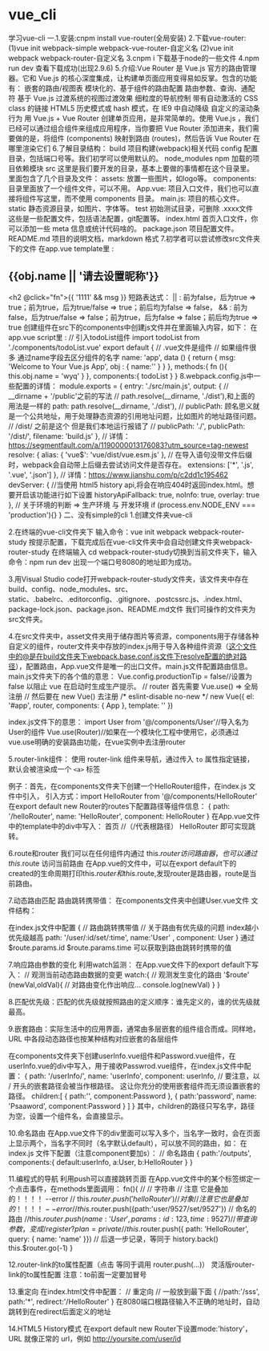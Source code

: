 # vue_cli
学习vue-cli
一.1.安装:cnpm install vue-router(全局安装)
 2.下载vue-router:(1)vue init webpack-simple webpack-vue-router-自定义名
                  (2)vue init webpack webpack-router-自定义名
3.cnpm i 下载基于node的一些文件
4.npm run dev 查看下载成功(出现2.9.6)
5.介绍:Vue Router 是 Vue.js 官方的路由管理器。它和 Vue.js 的核心深度集成，让构建单页面应用变得易如反掌。包含的功能有：
        嵌套的路由/视图表
        模块化的、基于组件的路由配置
        路由参数、查询、通配符
        基于 Vue.js 过渡系统的视图过渡效果
        细粒度的导航控制
        带有自动激活的 CSS class 的链接
        HTML5 历史模式或 hash 模式，在 IE9 中自动降级
        自定义的滚动条行为
  用 Vue.js + Vue Router 创建单页应用，是非常简单的。使用 Vue.js ，我们已经可以通过组合组件来组成应用程序，当你要把 Vue Router 添加进来，我们需要做的是，将组件 (components) 映射到路由 (routes)，然后告诉 Vue Router 在哪里渲染它们
6.了解目录结构：
  build	项目构建(webpack)相关代码
    config	配置目录，包括端口号等。我们初学可以使用默认的。
    node_modules	npm 加载的项目依赖模块
  src	这里是我们要开发的目录，基本上要做的事情都在这个目录里。里面包含了几个目录及文件：
    assets: 放置一些图片，如logo等。
    components: 目录里面放了一个组件文件，可以不用。
  App.vue: 项目入口文件，我们也可以直接将组件写这里，而不使用 components 目录。
  main.js: 项目的核心文件。
  static	静态资源目录，如图片、字体等。
  test	初始测试目录，可删除
  .xxxx文件	这些是一些配置文件，包括语法配置，git配置等。
  index.html	首页入口文件，你可以添加一些 meta 信息或统计代码啥的。
  package.json	项目配置文件。
  README.md	项目的说明文档，markdown 格式
7.初学者可以尝试修改src文件夹下的文件
  在app.vue template里 : 
    <h2 :title="obj.title">{{obj.name || '请去设置昵称'}}</h2>
    <h2 @click="fn">{{ '1111'  &&  msg }}</h2>
      短路表达式：
        || : 前为false，后为true => true；前为true，后为true/false => true；前后均为false => false，
        && : 前为false，后为true/false => false；前为true，后为false => false；前后均为true => true
  创建组件在src下的components中创建js文件并在里面输入内容，如下：
    <template>
	    <div class="todoList">
		    mx
	    </div>
    </template>
    <script>
    export default {
	    name:'todoList',
	    data(){
		    return {
			    name : 'wyq'
		    }
	    }
    }
    </script>
  在app.vue script里 :
    // 引入todoList组件
    import todoList from './components/todoList.vue'
    export default {
      // .vue文件是组件
      // 如果组件很多 通过name字段去区分组件的名字
      name: 'app',
      data () {
        return {
          msg: 'Welcome to Your Vue.js App',
          obj : {
            name:''
          }
        }
      },
      methods:{
        fn (){
        this.obj.name = 'wyq'
        }
      },
      components:{
        todoList
      }
    }
8.webpack.config.js中一些配置的详情：
  module.exports = {
    entry: './src/main.js',
    output: {
      // __dirname + '/public'之前的写法
      // path.resolve(__dirname, './dist'),和上面的用法是一样的
      path: path.resolve(__dirname, './dist'),
      //  publicPath: 顾名思义就是一个公共地址，用于处理静态资源的引用地址问题，比如图片的地址路径问题。
      //  /dist/ 之前是这个 但是我们本地运行报错了
      // publicPath: './',
      publicPath: '/dist/',
      filename: 'build.js'
      },
      // 详情：https://segmentfault.com/a/1190000013176083?utm_source=tag-newest
      resolve: {
        alias: {
          'vue$': 'vue/dist/vue.esm.js'
        },
        // 在导入语句没带文件后缀时，webpack会自动带上后缀去尝试访问文件是否存在。
        extensions: ['*', '.js', '.vue', '.json']
      },
      // 详情：https://www.jianshu.com/p/c2dd1c195462
      devServer: {
        //当使用 html5 history api,将会在响应404时返回index.html。想要开启该功能进行如下设置
        historyApiFallback: true,
        noInfo: true,
        overlay: true
      },
      // 关于环境的判断 => 生产环境 与 开发环境
      if (process.env.NODE_ENV === 'production'){}
  }
二、没有simple的cli
1.创建文件夹vue-cli

2.在终端的vue-cli文件夹下
输入命令：vue init webpack webpack-router-study
按提示配置，下载完成后在vue-cli文件夹中会自动创建文件夹webpack-router-study
在终端输入 cd webpack-router-study切换到当前文件夹下，输入命令：npm run dev
出现一个端口号8080的地址即为成功。

3.用Visual Studio code打开webpack-router-study文件夹，该文件夹中存在build、config、node_modules、src、static、.babelrc、.editorconfig、.gitignore、.postcssrc.js、.index.html、package-lock.json、package.json、README.md文件
我们可操作的文件夹为src文件夹。

4.在src文件夹中，asset文件夹用于储存图片等资源，components用于存储各种自定义的组件，router文件夹中存放的index.js用于导入各种组件资源（这个文件中的@是在build文件夹下webpack.base.conf.js文件下resolve配置的绝对路径），配置路由，App.vue文件是唯一的出口文件。main.js文件配置路由信息。
main.js文件夹下的各个值的意思：
Vue.config.productionTip = false//设置为 false 以阻止 vue 在启动时生成生产提示。
// router 首先需要 Vue.use() => 全局注册
// 然后要在 new Vue() 去注册
/* eslint-disable no-new */
new Vue({
  el: '#app',
  router,
  components: { App },
  template: '<App/>'
})

index.js文件下的意思：
import User from '@/components/User'//导入名为User的组件
Vue.use(Router)//如果在一个模块化工程中使用它，必须通过vue.use明确的安装路由功能，在vue实例中去注册router

5.router-link组件：
使用 router-link 组件来导航，通过传入 `to` 属性指定链接， <router-link> 默认会被渲染成一个 `<a>` 标签

例子：首先，在components文件夹下创建一个HelloRouter组件，在index.js 文件中引入，
引入方式：import HelloRouter from '@/components/HelloRouter'
在export default new Router的routes下配置路径等组件信息：
{
      path: '/helloRouter',
      name: 'HelloRouter',
      component: HelloRouter
}
在App.vue文件中的template中的div中写入：
<router-link to="/">首页</router-link> //（/代表根路径）
<router-link to="/helloRouter">HelloRouter</router-link>
即可实现跳转。

6.route和router
我们可以在任何组件内通过 this.$router 访问路由器，也可以通过 this.$route 访问当前路由
在App.vue的文件中，可以在export default下的created的生命周期打印this.$router和this.$route,发现router是路由器，route是当前路由。

7.动态路由匹配
路由跳转携带值：
在components文件夹中创建User.vue文件
文件结构：
<template>
    <h1>
        你好，初次了解动态router请多关照
        {{$route.params.id}}
    </h1>
</template>
<script>
export default {
    name:'User'
}
</script>
<style>

</style>
在index.js文件中配置
{ 
      // 路由跳转携带值
      // 关于路由有优先级的问题 index越小 优先级越高
      path: '/user/:id/set/:time', 
      name:'User' ,
      component: User
}
通过$route.params.id $route.params.time 可以获取到路由跳转时携带的值

7.响应路由参数的变化
利用watch监测：
在App.vue文件下的export default下写入：
 // 观测当前动态路由数据的变更
  watch:{
    // 观测发生变化的路由
    '$route' (newVal,oldVal){
      // 对路由变化作出响应...
      console.log(newVal)
    }
  }

8.匹配优先级：匹配的优先级就按照路由的定义顺序：谁先定义的，谁的优先级就最高。

9.嵌套路由：实际生活中的应用界面，通常由多层嵌套的组件组合而成。同样地，URL 中各段动态路径也按某种结构对应嵌套的各层组件

在components文件夹下创建userInfo.vue组件和Password.vue组件，在userInfo.vue的div中写入<router-view></router-view>，用于接收Passwrod.vue组件，在index.js文件中配置：
{
      path: '/userInfo/',
      name: 'userInfo',
      component: userInfo,
      // 要注意，以 / 开头的嵌套路径会被当作根路径。 这让你充分的使用嵌套组件而无须设置嵌套的路径。
      children:[
        {
          path:'',
          component:Password
        },
        {
          path:'password',
          name: 'Psaaword',
          component:Password
        }
      ]
}
其中，children的路径只写名字，路径为空，设置一个组件名，会直接显示。

10.命名路由
在App.vue文件下的div里面可以写入多个<router-view></router-view>，当名字一致时，会在页面上显示两个，当名字不同时（名字默认default），可以放不同的路由，如：
<router-view></router-view>
<router-view name='b'></router-view>
在index.js 文件下配置（注意component要加s）：
// 命名路由
    {
      path:'/outputs',
      components:{
        default:userInfo,
        a:User,
        b:HelloRouter
      }
    }

11.编程式的导航
利用push可以直接跳转页面
在App.vue文件中的某个标签绑定一个点击事件，在methods里面调用：
fn(){
      // // 字符串
      // 注意 它是叠加的！！！！ --error
      // this.$router.push('helloRouter')
      // 对象
      // 注意 它也是叠加的！！！！ --error
      //this.$router.push({path:'user/9527/set/9527'})
      // 命名的路由
      //this.$router.push({ name: 'User', params: { id: 123,time:9527 }})
      // 带查询参数，变成 /register?plan=private
      //this.$router.push({ path: 'HelloRouter', query: { name: 'name' }})
      // 后退一步记录，等同于 history.back()
      this.$router.go(-1)
    }

12.router-link的to属性配置（点击 <router-link :to="..."> 等同于调用 router.push(...)）
 <router-link :to="{name:'User',params:{id:'123',time:'123'}}">灵活版router-link的to属性配置</router-link>
注意：to前面一定要加冒号

13.重定向
在index.html文件中配置：
// 重定向
    // 一般放到最下面
    {
      //path:'/sss',
      path:'*',
      redirect:'/HelloRouter'
    }
在8080端口根路径输入不正确的地址时，自动跳转到在redirect后面定义的地址

14.HTML5 History模式
在export default new Router下设置mode:'history'，URL 就像正常的 url，例如 http://yoursite.com/user/id
